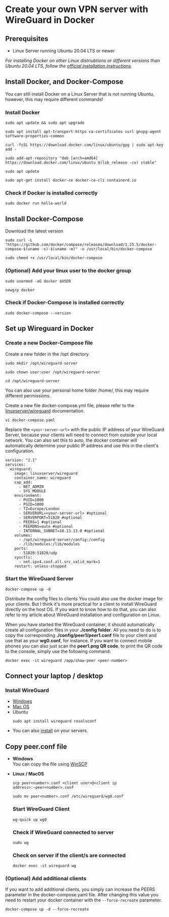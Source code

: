 # Create your own VPN server with WireGuard in Docker

## Prerequisites
+ Linux Server running Ubuntu 20.04 LTS or newer
  
*For installing Docker on other Linux distriubtions or different versions than Ubuntu 20.04 LTS, follow the [official installation instructions](https://docs.docker.com/install/).*

## Install Docker, and Docker-Compose
You can still install Docker on a Linux Server that is not running Ubuntu, however, this may require different commands!

### Install Docker
```
sudo apt update && sudo apt upgrade
```
```
sudo apt install apt-transport-https ca-certificates curl gnupg-agent software-properties-common
```
```
curl -fsSL https://download.docker.com/linux/ubuntu/gpg | sudo apt-key add -
```
```
sudo add-apt-repository "deb [arch=amd64] https://download.docker.com/linux/ubuntu $(lsb_release -cs) stable"
```
```
sudo apt update
```
```
sudo apt-get install docker-ce docker-ce-cli containerd.io
```
### Check if Docker is installed correctly
```
sudo docker run hello-world
```
## Install Docker-Compose
Download the latest version
```
sudo curl -L "https://github.com/docker/compose/releases/download/1.25.5/docker-compose-$(uname -s)-$(uname -m)" -o /usr/local/bin/docker-compose
```
```
sudo chmod +x /usr/local/bin/docker-compose
```
### (Optional) Add your linux user to the docker group
```
sudo usermod -aG docker $USER
```
```
newgrp docker
```
### Check if Docker-Compose is installed correctly
```
sudo docker-compose --version
```
## Set up Wireguard in Docker
### Create a new Docker-Compose file
Create a new folder in the /opt directory.
```
sudo mkdir /opt/wireguard-server
```
```
sudo chown user:user /opt/wireguard-server
```
```
cd /opt/wireguard-server
```

You can also use your personal home folder /home/<your-username>, this may require different permissions.

Create a new file docker-compose.yml file, please refer to the [linuxserver/wireguard](https://hub.docker.com/r/linuxserver/wireguard) documentation.
```
vi docker-compose.yaml
```
Replace the `<your-server-url>` with the public IP address of your WireGuard Server, because your clients will need to connect from outside your local network. You can also set this to auto, the docker container will automatically determine your public IP address and use this in the client's configuration.
```
version: "2.1"
services:
  wireguard:
    image: linuxserver/wireguard
    container_name: wireguard
    cap_add:
      - NET_ADMIN
      - SYS_MODULE
    environment:
      - PUID=1000
      - PGID=1000
      - TZ=Europe/London
      - SERVERURL=<your-server-url> #optional
      - SERVERPORT=51820 #optional
      - PEERS=1 #optional
      - PEERDNS=auto #optional
      - INTERNAL_SUBNET=10.13.13.0 #optional
    volumes:
      - /opt/wireguard-server/config:/config
      - /lib/modules:/lib/modules
    ports:
      - 51820:51820/udp
    sysctls:
      - net.ipv4.conf.all.src_valid_mark=1
    restart: unless-stopped
```
### Start the WireGuard Server
```
docker-compose up -d
```
Distribute the config files to clients
You could also use the docker image for your clients. But I think it's more practical for a client to install WireGuard directly on the host OS. If you want to know how to do that, you can also refer to my article about WireGuard installation and configuration on Linux.

When you have started the WireGuard container, it should automatically create all configuration files in your **./config folder**. All you need to do is to copy the corresponding **./config/peer1/peer1.conf** file to your client and use that as your **wg0.conf**, for instance. If you want to connect mobile phones you can also just scan the **peer1.png QR code**, to print the QR code to the console, simply use the following command:

```
docker exec -it wireguard /app/show-peer <peer-number>
```

## Connect your laptop / desktop
### Install WireGuard 
+ [Windows](https://download.wireguard.com/windows-client/wireguard-installer.exe)
+ [Mac OS](https://itunes.apple.com/us/app/wireguard/id1451685025?ls=1&mt=12)
+ Ubuntu
  ```
  sudo apt install wireguard resolvconf
  ```
+ You can also [install](https://www.wireguard.com/install/) on your servers.
## Copy peer.conf file
+ **Windows** <br>
  You can copy the file using [WinSCP](https://winscp.net/download/WinSCP-6.1.1-Setup.exe)
  
+ **Linux / MacOS**
  ```
  scp peer<number>.conf <client user>@<client ip address>:~peer<number>.conf
  ```
  ```
  sudo mv peer<number>.conf /etc/wireguard/wg0.conf
  ```
  ### Start WireGuard Client
  ```
  wg-quick up wg0
  ```
  ### Check if WireGuard connected to server
  ```
  sudo wg
  ```
  ### Check on server if the client/s are connected
  ```
  docker exec -it wireguard wg
  ```
### (Optional) Add additional clients
If you want to add additional clients, you simply can increase the PEERS parameter in the docker-compose.yaml file. After changing this value you need to restart your 
docker container with the ` --force-recreate ` parameter.
```
docker-compose up -d --force-recreate
```
